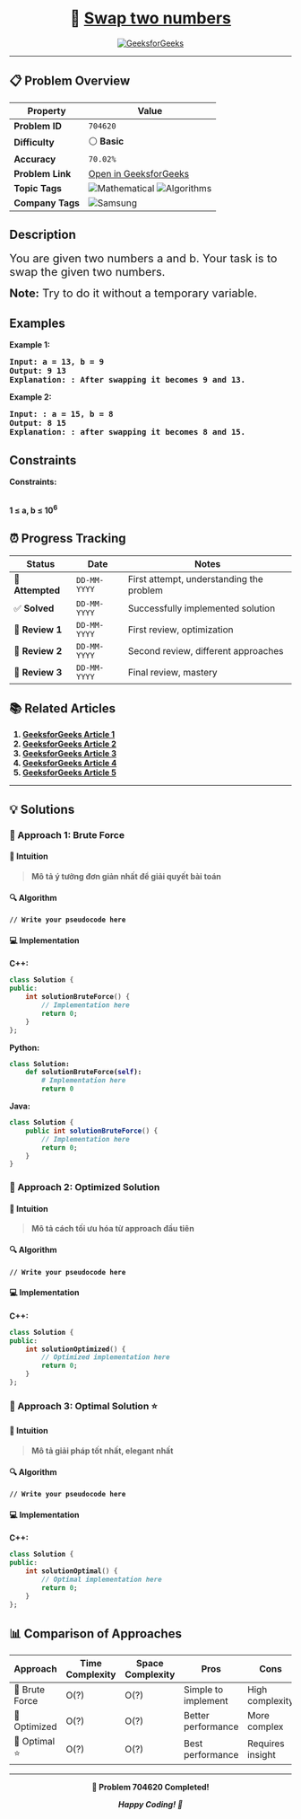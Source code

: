 <div align="center">

# 🧠 [Swap two numbers](https://www.geeksforgeeks.org/problems/swap-two-numbers3844/1)

[![GeeksforGeeks](<https://img.shields.io/badge/GeeksforGeeks-Problem-0F9D58?style=for-the-badge&logo=geeksforgeeks&logoColor=white>)](https://www.geeksforgeeks.org/problems/swap-two-numbers3844/1)

</div>

---

## 📋 Problem Overview

| Property | Value |
|----------|-------|
| **Problem ID** | `704620` |
| **Difficulty** | ⚪ **Basic** |
| **Accuracy** | `70.02%` |
| **Problem Link** | [Open in GeeksforGeeks](https://www.geeksforgeeks.org/problems/swap-two-numbers3844/1) |
| **Topic Tags** | ![Mathematical](https://img.shields.io/badge/-Mathematical-blue?style=flat-square) ![Algorithms](https://img.shields.io/badge/-Algorithms-blue?style=flat-square) |
| **Company Tags** | ![Samsung](https://img.shields.io/badge/-Samsung-orange?style=flat-square) |

## Description
<!-- description:start -->
<p><span style="font-size: 20px;">You are given two numbers a and b. Your task is to swap the given two numbers.</span></p>
<p><span style="font-size: 20px;"><strong>Note:</strong> </span><span style="font-size: 20px;">Try to do it without a temporary variable.</span></p>
<p><span style="font-size: 18px;"><strong>
<!-- description:end -->

## Examples

<p><strong class="example">Example 1:</strong></p>
<pre>
<strong>Input:</strong> a = 13, b = 9
<strong>Output:</strong> 9 13
<strong>Explanation:</strong> : After swapping it becomes 9 and 13.
</pre>

<p><strong class="example">Example 2:</strong></p>
<pre>
<strong>Input:</strong> : a = 15, b = 8
<strong>Output:</strong> 8 15
<strong>Explanation:</strong> : after swapping it becomes 8 and 15.
</pre>

## Constraints

<p><strong>Constraints:</strong></p>
<br />1 ≤ a, b ≤ 10<sup>6</sup></span></p>

## ⏰ Progress Tracking

| Status | Date | Notes |
|--------|------|-------|
| 🎯 **Attempted** | `DD-MM-YYYY` | First attempt, understanding the problem |
| ✅ **Solved** | `DD-MM-YYYY` | Successfully implemented solution |
| 🔄 **Review 1** | `DD-MM-YYYY` | First review, optimization |
| 🔄 **Review 2** | `DD-MM-YYYY` | Second review, different approaches |
| 🔄 **Review 3** | `DD-MM-YYYY` | Final review, mastery |

## 📚 Related Articles

1. [GeeksforGeeks Article 1](https://www.geeksforgeeks.org/c-program-swap-two-numbers/)
2. [GeeksforGeeks Article 2](https://www.geeksforgeeks.org/cpp-program-to-swap-two-numbers/)
3. [GeeksforGeeks Article 3](https://www.geeksforgeeks.org/java-program-to-swap-two-numbers/)
4. [GeeksforGeeks Article 4](https://www.geeksforgeeks.org/swap-two-numbers-without-using-temporary-variable/)
5. [GeeksforGeeks Article 5](https://www.geeksforgeeks.org/swap-two-numbers/)

---

## 💡 Solutions

### 🥉 Approach 1: Brute Force

#### 📝 Intuition
> Mô tả ý tưởng đơn giản nhất để giải quyết bài toán

#### 🔍 Algorithm
```pseudo
// Write your pseudocode here
```

#### 💻 Implementation

**C++:**
```cpp
class Solution {
public:
    int solutionBruteForce() {
        // Implementation here
        return 0;
    }
};
```

**Python:**
```python
class Solution:
    def solutionBruteForce(self):
        # Implementation here
        return 0
```

**Java:**
```java
class Solution {
    public int solutionBruteForce() {
        // Implementation here
        return 0;
    }
}
```

### 🥈 Approach 2: Optimized Solution

#### 📝 Intuition
> Mô tả cách tối ưu hóa từ approach đầu tiên

#### 🔍 Algorithm
```pseudo
// Write your pseudocode here
```

#### 💻 Implementation

**C++:**
```cpp
class Solution {
public:
    int solutionOptimized() {
        // Optimized implementation here
        return 0;
    }
};
```

### 🥇 Approach 3: Optimal Solution ⭐

#### 📝 Intuition
> Mô tả giải pháp tốt nhất, elegant nhất

#### 🔍 Algorithm
```pseudo
// Write your pseudocode here
```

#### 💻 Implementation

**C++:**
```cpp
class Solution {
public:
    int solutionOptimal() {
        // Optimal implementation here
        return 0;
    }
};
```

## 📊 Comparison of Approaches

| Approach | Time Complexity | Space Complexity | Pros | Cons |
|----------|-----------------|------------------|------|------|
| 🥉 Brute Force | O(?) | O(?) | Simple to implement | High complexity |
| 🥈 Optimized   | O(?) | O(?) | Better performance | More complex |
| 🥇 Optimal ⭐  | O(?) | O(?) | Best performance | Requires insight |

---

<div align="center">

**🎯 Problem 704620 Completed!**

*Happy Coding! 🚀*

</div>

